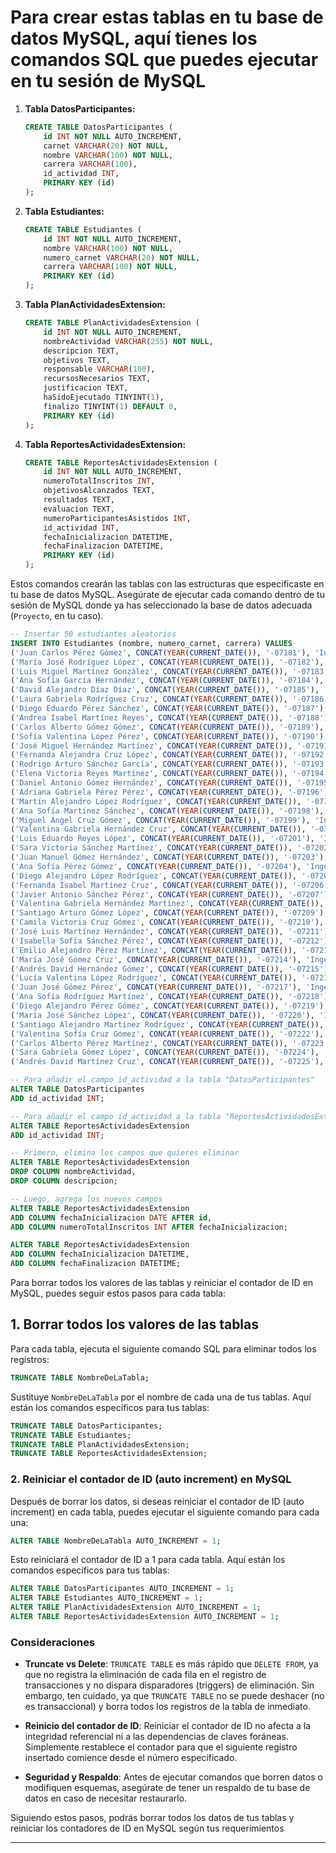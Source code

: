 # Para crear estas tablas en tu base de datos MySQL, aquí tienes los comandos SQL que puedes ejecutar en tu sesión de MySQL

1. **Tabla DatosParticipantes:**

   ```sql
   CREATE TABLE DatosParticipantes (
       id INT NOT NULL AUTO_INCREMENT,
       carnet VARCHAR(20) NOT NULL,
       nombre VARCHAR(100) NOT NULL,
       carrera VARCHAR(100),
       id_actividad INT,
       PRIMARY KEY (id)
   );
   ```

2. **Tabla Estudiantes:**

   ```sql
   CREATE TABLE Estudiantes (
       id INT NOT NULL AUTO_INCREMENT,
       nombre VARCHAR(100) NOT NULL,
       numero_carnet VARCHAR(20) NOT NULL,
       carrera VARCHAR(100) NOT NULL,
       PRIMARY KEY (id)
   );
   ```

3. **Tabla PlanActividadesExtension:**

   ```sql
   CREATE TABLE PlanActividadesExtension (
       id INT NOT NULL AUTO_INCREMENT,
       nombreActividad VARCHAR(255) NOT NULL,
       descripcion TEXT,
       objetivos TEXT,
       responsable VARCHAR(100),
       recursosNecesarios TEXT,
       justificacion TEXT,
       haSidoEjecutado TINYINT(1),
       finalizo TINYINT(1) DEFAULT 0,
       PRIMARY KEY (id)
   );
   ```

4. **Tabla ReportesActividadesExtension:**

   ```sql
   CREATE TABLE ReportesActividadesExtension (
       id INT NOT NULL AUTO_INCREMENT,
       numeroTotalInscritos INT,
       objetivosAlcanzados TEXT,
       resultados TEXT,
       evaluacion TEXT,
       numeroParticipantesAsistidos INT,
       id_actividad INT,
       fechaInicializacion DATETIME,
       fechaFinalizacion DATETIME,
       PRIMARY KEY (id)
   );
   ```

Estos comandos crearán las tablas con las estructuras que especificaste en tu base de datos MySQL. Asegúrate de ejecutar cada comando dentro de tu sesión de MySQL donde ya has seleccionado la base de datos adecuada (`Proyecto`, en tu caso).

```sql
-- Insertar 50 estudiantes aleatorios
INSERT INTO Estudiantes (nombre, numero_carnet, carrera) VALUES
('Juan Carlos Pérez Gómez', CONCAT(YEAR(CURRENT_DATE()), '-07181'), 'Ingeniería en Computación'),
('María José Rodríguez López', CONCAT(YEAR(CURRENT_DATE()), '-07182'), 'Ingeniería en Sistemas'),
('Luis Miguel Martínez González', CONCAT(YEAR(CURRENT_DATE()), '-07183'), 'Ingeniería Civil'),
('Ana Sofía García Hernández', CONCAT(YEAR(CURRENT_DATE()), '-07184'), 'Ingeniería Industrial'),
('David Alejandro Díaz Díaz', CONCAT(YEAR(CURRENT_DATE()), '-07185'), 'Ingeniería en Electrónica'),
('Laura Gabriela Rodríguez Cruz', CONCAT(YEAR(CURRENT_DATE()), '-07186'), 'Ingeniería en Computación'),
('Diego Eduardo Pérez Sánchez', CONCAT(YEAR(CURRENT_DATE()), '-07187'), 'Ingeniería en Sistemas'),
('Andrea Isabel Martínez Reyes', CONCAT(YEAR(CURRENT_DATE()), '-07188'), 'Ingeniería Civil'),
('Carlos Alberto Gómez Gómez', CONCAT(YEAR(CURRENT_DATE()), '-07189'), 'Ingeniería Industrial'),
('Sofía Valentina López Pérez', CONCAT(YEAR(CURRENT_DATE()), '-07190'), 'Ingeniería en Electrónica'),
('José Miguel Hernández Martínez', CONCAT(YEAR(CURRENT_DATE()), '-07191'), 'Ingeniería en Computación'),
('Fernanda Alejandra Cruz López', CONCAT(YEAR(CURRENT_DATE()), '-07192'), 'Ingeniería en Sistemas'),
('Rodrigo Arturo Sánchez García', CONCAT(YEAR(CURRENT_DATE()), '-07193'), 'Ingeniería Civil'),
('Elena Victoria Reyes Martínez', CONCAT(YEAR(CURRENT_DATE()), '-07194'), 'Ingeniería Industrial'),
('Daniel Antonio Gómez Hernández', CONCAT(YEAR(CURRENT_DATE()), '-07195'), 'Ingeniería en Electrónica'),
('Adriana Gabriela Pérez Pérez', CONCAT(YEAR(CURRENT_DATE()), '-07196'), 'Ingeniería en Computación'),
('Martín Alejandro López Rodríguez', CONCAT(YEAR(CURRENT_DATE()), '-07197'), 'Ingeniería en Sistemas'),
('Ana Sofía Martínez Sánchez', CONCAT(YEAR(CURRENT_DATE()), '-07198'), 'Ingeniería Civil'),
('Miguel Ángel Cruz Gómez', CONCAT(YEAR(CURRENT_DATE()), '-07199'), 'Ingeniería Industrial'),
('Valentina Gabriela Hernández Cruz', CONCAT(YEAR(CURRENT_DATE()), '-07200'), 'Ingeniería en Electrónica'),
('Luis Eduardo Reyes López', CONCAT(YEAR(CURRENT_DATE()), '-07201'), 'Ingeniería en Computación'),
('Sara Victoria Sánchez Martínez', CONCAT(YEAR(CURRENT_DATE()), '-07202'), 'Ingeniería en Sistemas'),
('Juan Manuel Gómez Hernández', CONCAT(YEAR(CURRENT_DATE()), '-07203'), 'Ingeniería Civil'),
('Ana Sofía Pérez Gómez', CONCAT(YEAR(CURRENT_DATE()), '-07204'), 'Ingeniería Industrial'),
('Diego Alejandro López Rodríguez', CONCAT(YEAR(CURRENT_DATE()), '-07205'), 'Ingeniería en Electrónica'),
('Fernanda Isabel Martínez Cruz', CONCAT(YEAR(CURRENT_DATE()), '-07206'), 'Ingeniería en Computación'),
('Javier Antonio Sánchez Pérez', CONCAT(YEAR(CURRENT_DATE()), '-07207'), 'Ingeniería en Sistemas'),
('Valentina Gabriela Hernández Martínez', CONCAT(YEAR(CURRENT_DATE()), '-07208'), 'Ingeniería Civil'),
('Santiago Arturo Gómez López', CONCAT(YEAR(CURRENT_DATE()), '-07209'), 'Ingeniería Industrial'),
('Camila Victoria Cruz Gómez', CONCAT(YEAR(CURRENT_DATE()), '-07210'), 'Ingeniería en Electrónica'),
('José Luis Martínez Hernández', CONCAT(YEAR(CURRENT_DATE()), '-07211'), 'Ingeniería en Computación'),
('Isabella Sofía Sánchez Pérez', CONCAT(YEAR(CURRENT_DATE()), '-07212'), 'Ingeniería en Sistemas'),
('Emilio Alejandro Pérez Martínez', CONCAT(YEAR(CURRENT_DATE()), '-07213'), 'Ingeniería Civil'),
('María José Gómez Cruz', CONCAT(YEAR(CURRENT_DATE()), '-07214'), 'Ingeniería Industrial'),
('Andrés David Hernández Gómez', CONCAT(YEAR(CURRENT_DATE()), '-07215'), 'Ingeniería en Electrónica'),
('Lucía Valentina López Rodríguez', CONCAT(YEAR(CURRENT_DATE()), '-07216'), 'Ingeniería en Computación'),
('Juan José Gómez Pérez', CONCAT(YEAR(CURRENT_DATE()), '-07217'), 'Ingeniería en Sistemas'),
('Ana Sofía Rodríguez Martínez', CONCAT(YEAR(CURRENT_DATE()), '-07218'), 'Ingeniería Civil'),
('Diego Alejandro Pérez Gómez', CONCAT(YEAR(CURRENT_DATE()), '-07219'), 'Ingeniería Industrial'),
('María José Sánchez López', CONCAT(YEAR(CURRENT_DATE()), '-07220'), 'Ingeniería en Electrónica'),
('Santiago Alejandro Martínez Rodríguez', CONCAT(YEAR(CURRENT_DATE()), '-07221'), 'Ingeniería en Computación'),
('Valentina Sofía Cruz Gómez', CONCAT(YEAR(CURRENT_DATE()), '-07222'), 'Ingeniería en Sistemas'),
('Carlos Alberto Pérez Martínez', CONCAT(YEAR(CURRENT_DATE()), '-07223'), 'Ingeniería Civil'),
('Sara Gabriela Gómez López', CONCAT(YEAR(CURRENT_DATE()), '-07224'), 'Ingeniería Industrial'),
('Andrés David Martínez Cruz', CONCAT(YEAR(CURRENT_DATE()), '-07225'), 'Ingeniería en Electrónica');
```

```sql
-- Para añadir el campo id_actividad a la tabla "DatosParticipantes"
ALTER TABLE DatosParticipantes
ADD id_actividad INT;

-- Para añadir el campo id_actividad a la tabla "ReportesActividadesExtension"
ALTER TABLE ReportesActividadesExtension
ADD id_actividad INT;
```

```sql
-- Primero, elimina los campos que quieres eliminar
ALTER TABLE ReportesActividadesExtension
DROP COLUMN nombreActividad,
DROP COLUMN descripcion;

-- Luego, agrega los nuevos campos
ALTER TABLE ReportesActividadesExtension
ADD COLUMN fechaInicializacion DATE AFTER id,
ADD COLUMN numeroTotalInscritos INT AFTER fechaInicializacion;
```

```sql
ALTER TABLE ReportesActividadesExtension
ADD COLUMN fechaInicializacion DATETIME,
ADD COLUMN fechaFinalizacion DATETIME;
```

Para borrar todos los valores de las tablas y reiniciar el contador de ID en MySQL, puedes seguir estos pasos para cada tabla:

## 1. Borrar todos los valores de las tablas

Para cada tabla, ejecuta el siguiente comando SQL para eliminar todos los registros:

```sql
TRUNCATE TABLE NombreDeLaTabla;
```

Sustituye `NombreDeLaTabla` por el nombre de cada una de tus tablas. Aquí están los comandos específicos para tus tablas:

```sql
TRUNCATE TABLE DatosParticipantes;
TRUNCATE TABLE Estudiantes;
TRUNCATE TABLE PlanActividadesExtension;
TRUNCATE TABLE ReportesActividadesExtension;
```

### 2. Reiniciar el contador de ID (auto increment) en MySQL

Después de borrar los datos, si deseas reiniciar el contador de ID (auto increment) en cada tabla, puedes ejecutar el siguiente comando para cada una:

```sql
ALTER TABLE NombreDeLaTabla AUTO_INCREMENT = 1;
```

Esto reiniciará el contador de ID a 1 para cada tabla. Aquí están los comandos específicos para tus tablas:

```sql
ALTER TABLE DatosParticipantes AUTO_INCREMENT = 1;
ALTER TABLE Estudiantes AUTO_INCREMENT = 1;
ALTER TABLE PlanActividadesExtension AUTO_INCREMENT = 1;
ALTER TABLE ReportesActividadesExtension AUTO_INCREMENT = 1;
```

### Consideraciones

- **Truncate vs Delete**: `TRUNCATE TABLE` es más rápido que `DELETE FROM`, ya que no registra la eliminación de cada fila en el registro de transacciones y no dispara disparadores (triggers) de eliminación. Sin embargo, ten cuidado, ya que `TRUNCATE TABLE` no se puede deshacer (no es transaccional) y borra todos los registros de la tabla de inmediato.

- **Reinicio del contador de ID**: Reiniciar el contador de ID no afecta a la integridad referencial ni a las dependencias de claves foráneas. Simplemente restablece el contador para que el siguiente registro insertado comience desde el número especificado.

- **Seguridad y Respaldo**: Antes de ejecutar comandos que borren datos o modifiquen esquemas, asegúrate de tener un respaldo de tu base de datos en caso de necesitar restaurarlo.

Siguiendo estos pasos, podrás borrar todos los datos de tus tablas y reiniciar los contadores de ID en MySQL según tus requerimientos

---
